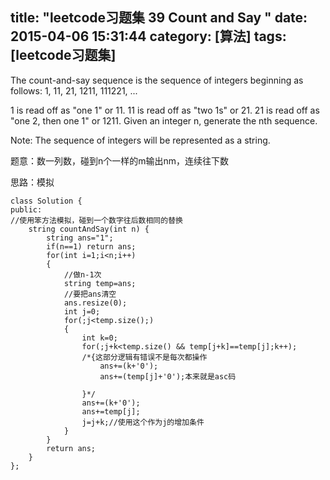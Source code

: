 title: "leetcode习题集 39 Count and Say "
date: 2015-04-06 15:31:44
category: [算法]
tags: [leetcode习题集]
---
The count-and-say sequence is the sequence of integers beginning as follows:
1, 11, 21, 1211, 111221, ...

1 is read off as "one 1" or 11.
11 is read off as "two 1s" or 21.
21 is read off as "one 2, then one 1" or 1211.
Given an integer n, generate the nth sequence.

Note: The sequence of integers will be represented as a string.

题意：数一列数，碰到n个一样的m输出nm，连续往下数

思路：模拟


```
class Solution {
public:
//使用笨方法模拟，碰到一个数字往后数相同的替换
    string countAndSay(int n) {
        string ans="1";
        if(n==1) return ans;
        for(int i=1;i<n;i++)
        {
            //做n-1次
            string temp=ans;
            //要把ans清空
            ans.resize(0);
            int j=0;
            for(;j<temp.size();)
            {
                int k=0;
                for(;j+k<temp.size() && temp[j+k]==temp[j];k++);
                /*{这部分逻辑有错误不是每次都操作
                    ans+=(k+'0');
                    ans+=(temp[j]+'0');本来就是asc码
                    
                }*/
                ans+=(k+'0');
                ans+=temp[j];
                j=j+k;//使用这个作为j的增加条件
            }
        }
        return ans;
    }
};
```